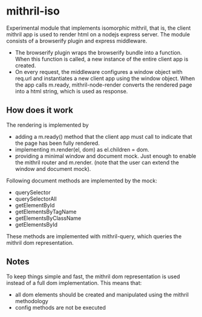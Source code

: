 # mithril-iso

Experimental module that implements isomorphic mithril, that is, the client mithril app is used to render
html on a nodejs express server. The module consists of a browserify plugin and express middleware.

* The browserify plugin wraps the browserify bundle into a function. When this function is called, a new instance of the
 entire client app is created.
* On every request, the middleware configures a window object with req.url and instantiates a new client app
 using the window object. When the app calls m.ready, mithril-node-render converts the rendered page into a html string,
 which is used as response.

## How does it work

The rendering is implemented by

* adding a m.ready() method that the client app must call to indicate that the page has been fully rendered.
* implementing m.render(el, dom) as el.children = dom.
* providing a minimal window and document mock. Just enough to enable the mithril router and m.render.
 (note that the user can extend the window and document mock).

Following document methods are implemented by the mock:

* querySelector
* querySelectorAll
* getElementById
* getElementsByTagName
* getElementsByClassName
* getElementsById

These methods are implemented with mithril-query, which queries the mithril dom representation.

## Notes

To keep things simple and fast, the mithril dom representation is used instead of a full dom implementation.
This means that:

* all dom elements should be created and manipulated using the mithril methodology
* config methods are not be executed
